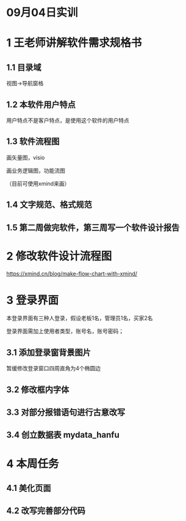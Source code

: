 09月04日实训
===

# 1 王老师讲解软件需求规格书

## 1.1 目录域

视图->导航窗格

## 1.2 本软件用户特点

用户特点不是客户特点，是使用这个软件的用户特点

## 1.3 软件流程图

画矢量图，visio

画业务逻辑图，功能流图

（目前可使用xmind来画）

## 1.4 文字规范、格式规范

## 1.5 第二周做完软件，第三周写一个软件设计报告



# 2 修改软件设计流程图

<https://xmind.cn/blog/make-flow-chart-with-xmind/>

# 3 登录界面

本登录界面有三种人登录，假设老板1名，管理员1名，买家2名

登录界面需加上使用者类型，账号名，账号密码；


## 3.1 添加登录窗背景图片

暂缓修改登录窗口四周直角为4个椭圆边

## 3.2 修改框内字体

## 3.3 对部分报错语句进行古意改写

## 3.4 创立数据表 mydata_hanfu


# 4 本周任务

## 4.1 美化页面

## 4.2 改写完善部分代码





